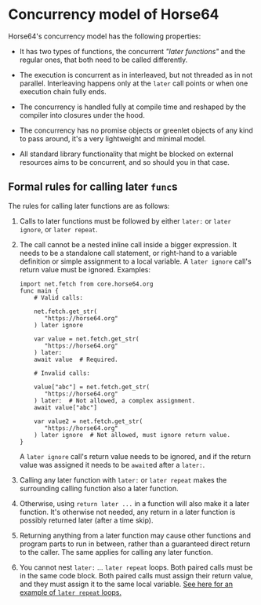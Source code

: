 
<!-- For license of this file, see LICENSE.md in the base folder. -->

Concurrency model of Horse64
============================

Horse64's concurrency model has the following properties:

- It has two types of functions, the concurrent *"later functions"*
  and the regular ones, that both need to be called differently.

- The execution is concurrent as in interleaved, but not threaded
  as in not parallel. Interleaving happens only at the `later`
  call points or when one execution chain fully ends.

- The concurrency is handled fully at compile time and
  reshaped by the compiler into closures under the hood.

- The concurrency has no promise objects or greenlet objects
  of any kind to pass around, it's a very lightweight and minimal
  model.

- All standard library functionality that might be blocked on
  external resources aims to be concurrent, and so should you
  in that case.


Formal rules for calling later `func`s
--------------------------------------

The rules for calling later functions are as follows:

1. Calls to later functions must be followed by either `later:`
   or `later ignore`, or `later repeat`.

2. The call cannot be a nested inline call inside a
   bigger expression. It needs to be a standalone call statement,
   or right-hand to a variable definition or simple assignment to
   a local variable. A `later ignore` call's return value must be
   ignored. Examples:

     ```Horse64
     import net.fetch from core.horse64.org
     func main {
         # Valid calls:

         net.fetch.get_str(
            "https://horse64.org"
         ) later ignore

         var value = net.fetch.get_str(
            "https://horse64.org"
         ) later:
         await value  # Required.

         # Invalid calls:

         value["abc"] = net.fetch.get_str(
            "https://horse64.org"
         ) later:  # Not allowed, a complex assignment.
         await value["abc"]

         var value2 = net.fetch.get_str(
            "https://horse64.org" 
         ) later ignore  # Not allowed, must ignore return value.
     }
     ```

   A `later ignore` call's return value needs to be ignored,
   and if the return value was assigned it needs to be
   `await`ed after a `later:`.

3. Calling any later function with `later:` or `later repeat`
   makes the surrounding calling function also a later function.

4. Otherwise, using `return later ...` in a function will also
   make it a later function. It's otherwise not needed, any
   return in a later function is possibly returned later (after
   a time skip).

5. Returning anything from a later function may cause other
   functions and program parts to run in between, rather than
   a guaranteed direct return to the caller. The same applies
   for calling any later function.

6. You cannot nest `later:` ... `later repeat` loops. Both
   paired calls must be in the same code block. Both paired
   calls must assign their return value, and they must assign
   it to the same local variable. [See here for an
   example of `later repeat` loops.](
   /docs/Concurrency.md#later-repeat)

